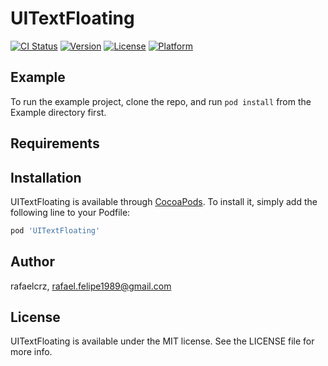 # UITextFloating

[![CI Status](https://img.shields.io/travis/rafaelcrz/UITextFloating.svg?style=flat)](https://travis-ci.org/rafaelcrz/UITextFloating)
[![Version](https://img.shields.io/cocoapods/v/UITextFloating.svg?style=flat)](https://cocoapods.org/pods/UITextFloating)
[![License](https://img.shields.io/cocoapods/l/UITextFloating.svg?style=flat)](https://cocoapods.org/pods/UITextFloating)
[![Platform](https://img.shields.io/cocoapods/p/UITextFloating.svg?style=flat)](https://cocoapods.org/pods/UITextFloating)

## Example

To run the example project, clone the repo, and run `pod install` from the Example directory first.

## Requirements

## Installation

UITextFloating is available through [CocoaPods](https://cocoapods.org). To install
it, simply add the following line to your Podfile:

```ruby
pod 'UITextFloating'
```

## Author

rafaelcrz, rafael.felipe1989@gmail.com

## License

UITextFloating is available under the MIT license. See the LICENSE file for more info.
